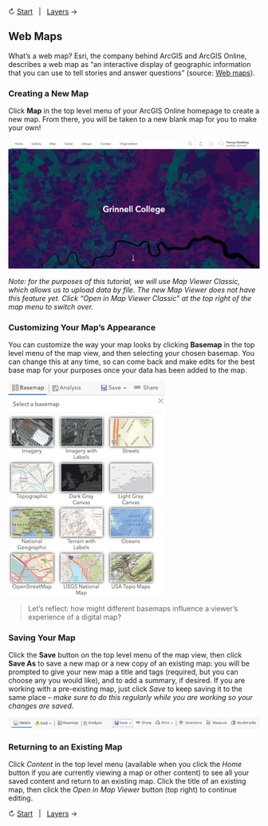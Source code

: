 ↻ [Start](../README.md)&nbsp;&nbsp;&nbsp;|&nbsp;&nbsp;&nbsp;[Layers](02-layers.md) →

## Web Maps
What’s a web map? Esri, the company behind ArcGIS and ArcGIS Online, describes a web map as “an interactive display of geographic information that you can use to tell stories and answer questions” (source: [Web maps](https://doc.arcgis.com/en/arcgis-online/reference/what-is-web-map.htm)).

### Creating a New Map
Click **Map** in the top level menu of your ArcGIS Online homepage to create a new map. From there, you will be taken to a new blank map for you to make your own!

![Screenshot of the ArcGIS Online user homepage](/images/AO-homepage.png)

*Note: for the purposes of this tutorial, we will use Map Viewer Classic, which allows us to upload data by file. The new Map Viewer does not have this feature yet. Click “Open in Map Viewer Classic” at the top right of the map menu to switch over.*

### Customizing Your Map’s Appearance
You can customize the way your map looks by clicking **Basemap** in the top level menu of the map view, and then selecting your chosen basemap. You can change this at any time, so can come back and make edits for the best base map for your purposes once your data has been added to the map.

![Screenshot of the ArcGIS Online basemap options](/images/AO-Basemap.png)

> Let’s reflect: how might different basemaps influence a viewer’s experience of a digital map?

### Saving Your Map
Click the **Save** button on the top level menu of the map view, then click **Save As** to save a new map or a new copy of an existing map: you will be prompted to give your new map a title and tags (required, but you can choose any you would like), and to add a summary, if desired. If you are working with a pre-existing map, just click *Save* to keep saving it to the same place – *make sure to do this regularly while you are working so your changes are saved*. 

![Screenshot of the ArcGIS Online map menu](/images/AO-Web-Maps-Menu.png)

### Returning to an Existing Map
Click *Content* in the top level menu (available when you click the *Home* button if you are currently viewing a map or other content) to see all your saved content and return to an existing map. Click the title of an existing map, then click the *Open in Map Viewer* button (top right) to continue editing.

↻ [Start](../README.md)&nbsp;&nbsp;&nbsp;|&nbsp;&nbsp;&nbsp;[Layers](02-layers.md) →
